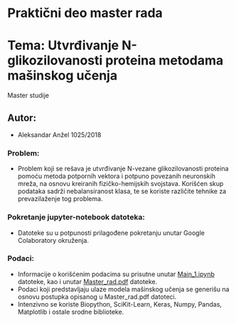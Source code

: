 # Praktični deo master rada
# Tema: Utvrđivanje N-glikozilovanosti proteina metodama mašinskog učenja
Master studije

## Autor:
* Aleksandar Anžel 1025/2018

### Problem:
* Problem koji se rešava je utvrđivanje N-vezane glikozilovanosti proteina pomoću metoda potpornih vektora i potpuno povezanih neuronskih mreža, na osnovu kreiranih fizičko-hemijskih svojstava. Korišćen skup podataka sadrži nebalansiranost klasa, te se koriste različite tehnike za prevazilaženje tog problema.

### Pokretanje jupyter-notebook datoteka:
* Datoteke su u potpunosti prilagođene pokretanju unutar Google Colaboratory okruženja.

### Podaci:
* Informacije o korišćenim podacima su prisutne unutar [Main\_1.ipynb](src/Main\_1.ipynb) datoteke, kao i unutar [Master\_rad.pdf](Master\_rad.pdf) datoteke.
* Podaci koji predstavljaju ulaze modela mašinskog učenja se generišu na osnovu postupka opisanog u Master\_rad.pdf datoteci.
* Intenzivno se koriste Biopython, SciKit-Learn, Keras, Numpy, Pandas, Matplotlib i ostale srodne biblioteke.

